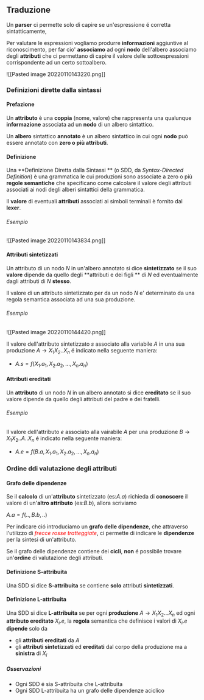 ## Traduzione
Un **parser** ci permette solo di capire se un'espressione é corretta sintatticamente,

Per valutare le espressioni vogliamo produrre **informazioni** aggiuntive al riconoscimento, per far cio' **associamo** ad ogni **nodo** dell'albero associamo degli **attributi** che ci permettano di capire il valore delle sottoespressioni corrispondente ad un certo sottoalbero.

![[Pasted image 20220110143220.png]]


### Definizioni dirette dalla sintassi

#### Prefazione

Un **attributo** è una **coppia** (nome, valore) che rappresenta una qualunque **informazione** associata ad un **nodo** di un albero sintattico.

Un **albero** sintattico **annotato** è un albero sintattico in cui ogni **nodo** può essere annotato con **zero o più attributi**.

#### Definizione

Una **Definizione Diretta dalla Sintassi ** (o SDD, da
*Syntax-Directed Definition*) è una grammatica le
cui produzioni sono associate a zero o più **regole
semantiche** che specificano come calcolare il
valore degli attributi associati ai nodi degli alberi
sintattici della grammatica.

Il **valore** di eventuali **attributi** associati ai simboli terminali è fornito dal **lexer**.

###### Esempio

![[Pasted image 20220110143834.png]]

#### Attributi sintetizzati 
Un attributo di un nodo $N$ in un'albero annotato si dice **sintetizzato** se il suo **valore** dipende da quello degli **attributi e dei figli ** di $N$ ed eventualmente dagli attributi di $N$ **stesso**.

Il valore di un attributo sintetizzato per da un nodo $N$ e' determinato da una regola semantica associata ad una sua produzione.

###### Esempio

![[Pasted image 20220110144420.png]]

Il valore dell'attributo sintetizzato $s$ associato alla variabile $A$ in una sua produzione $A\to X_1X_2..X_n$ é indicato nella seguente maniera:

- $A.s=f(X_1.a_1,X_2.a_2,...,X_n.a_n)$

#### Attributi ereditati 

Un **attributo** di un nodo $N$ in un albero annotato si dice **ereditato** se il suo valore dipende da quello degli attributi del padre e dei fratelli.

###### Esempio

Il valore dell'attributo $e$ associato alla vairabile $A$ per una produzione $B\to X_1X_2..A..X_n$ é indicato nella seguente maniera:

- $A.e=f(B.a,X_1.a_1,X_2.a_2,...,X_n.a_n)$


### Ordine ddi valutazione degli attributi

#### Grafo delle dipendenze

Se il **calcolo** di un'**attributo** sintetizzato (es:$A.a$) richieda di **conoscere** il valore di un'**altro attributo** (es:$B.b$), allora scriviamo

$A.a=f(..,B.b,..)$

Per indicare ció introduciamo un **grafo delle dipendenze**, che attraverso l'utilizzo di <i style="color:red;">frecce rosse tratteggiate</i>, ci permette di indicare le **dipendenze** per la sintesi di un'attributo.

Se il grafo delle dipendenze contiene dei **cicli**, **non** é possibile trovare un'**ordine** di valutazione degli attributi.

#### Definizione S-attribuita
Una SDD si dice **S-attribuita** se contiene **solo** attributi **sintetizzati**.

#### Definizione L-attribuita
Una SDD si dice **L-attribuita** se per ogni **produzione** $A\to X_1X_2...X_n$ ed ogni **attributo ereditato** $X_i.e$, la **regola** semantica che definisce i valori di $X_i.e$ **dipende** solo da
- gli **attributi ereditati** da $A$
- gli **attributi sintetizzati** ed **ereditati** dal corpo della produzione ma a **sinistra** di $X_i$

##### Osservazioni
- Ogni SDD é sia S-attribuita che L-attribuita
- Ogni SDD L-attribuita ha un grafo delle dipendenze aciclico